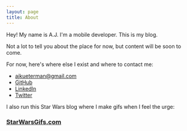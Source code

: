 ```yaml
---
layout: page
title: About
---
```


Hey!  My name is A.J.  I'm a mobile developer.  This is my blog.

Not a lot to tell you about the place for now, but content will be soon to come.

For now, here's where else I exist and where to contact me:

* [ajkueterman@gmail.com](mailto:ajkueterman@gmail.com)
* [GitHub](https://github.com/robotsquidward)
* [LinkedIn](https://www.linkedin.com/in/ajkueterman/)
* [Twitter](https://twitter.com/ajkueterman)

I also run this Star Wars blog where I make gifs when I feel the urge:

### [StarWarsGifs.com](http://starwarsgifs.com/)
